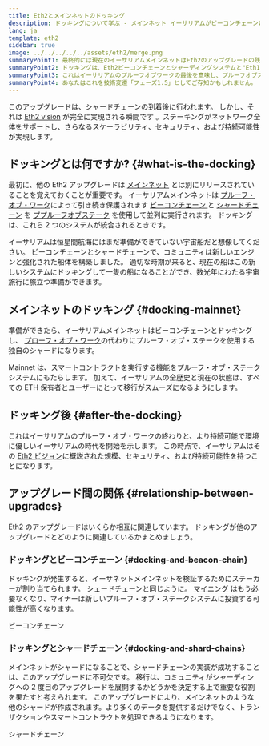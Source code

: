 ```yaml
---
title: Eth2とメインネットのドッキング
description: ドッキングについて学ぶ - メインネット イーサリアムがビーコンチェーンに結合した時、プルーフオブステークシステムが機能します。
lang: ja
template: eth2
sidebar: true
image: ../../../../../assets/eth2/merge.png
summaryPoint1: 最終的には現在のイーサリアムメインネットはEth2のアップグレードの残りの部分と結合します。
summaryPoint2: ドッキングは、Eth2ビーコンチェーンとシャーディングシステムと"Eth1"メインネットを統合します。
summaryPoint3: これはイーサリアムのプルーフオブワークの最後を意味し、プルーフオブステークへの完全な移行を示します。
summaryPoint4: あなたはこれを技術変遷「フェーズ1.5」としてご存知かもしれません。
---
```


<UpgradeStatus date="~Q1/Q2 2022">
    このアップグレードは、シャードチェーンの到着後に行われます。 しかし、それは <a href="/eth2/vision/">Eth2 vision</a> が完全に実現される瞬間です 。ステーキングがネットワーク全体をサポートし、さらなるスケーラビリティ、セキュリティ、および持続可能性が実現します。
</UpgradeStatus>

## ドッキングとは何ですか? {#what-is-the-docking}

最初に、他の Eth2 アップグレードは [メインネット](/glossary/#mainnet) とは別にリリースされていることを覚えておくことが重要です。 イーサリアムメインネットは [プルーフ・オブ・ワーク](/developers/docs/consensus-mechanisms/pow/)によって引き続き保護されます [ ビーコンチェーン ](/developers/docs/consensus-mechanisms/pow/) と [シャードチェーン](/eth2/beacon-chain/) を [](/eth2/shard-chains/) [ププルーフオブステーク](/developers/docs/consensus-mechanisms/pos/) を使用して並列に実行されます。 ドッキングは、これら 2 つのシステムが統合されるときです。

イーサリアムは恒星間航海にはまだ準備ができていない宇宙船だと想像してください。 ビーコンチェーンとシャードチェーンで、コミュニティは新しいエンジンと強化された船体を構築しました。 適切な時期が来ると、現在の船はこの新しいシステムにドッキングして一隻の船になることができ、数光年にわたる宇宙旅行に旅立つ準備ができます。

## メインネットのドッキング {#docking-mainnet}

準備ができたら、イーサリアムメインネットはビーコンチェーンとドッキングし、 [プローフ・オブ・ワーク](/developers/docs/consensus-mechanisms/pow/)の代わりにプルーフ・オブ・ステークを使用する独自のシャードになります。

Mainnet は、スマートコントラクトを実行する機能をプルーフ・オブ・ステークシステムにもたらします。 加えて、イーサリアムの全歴史と現在の状態は、すべての ETH 保有者とユーザーにとって移行がスムーズになるようにします。

<!-- ### Improving mainnet

Before mainnet docks with the new eth2 system, it’s probably worthwhile sorting some of the issues that are in flight – often referred to as Ethereum1.x.

These include Improvements for

- **End users**: like [EIP-1559](https://eips.ethereum.org/EIPS/eip-1559) which changes the way users bid for blockspace. In other words, making transaction fees more efficient for end users.
- **Client runners**: making running clients more sustainable by capping disk space requirements.
- **Developers**: upgrading the EVM to be more flexible.

Plus many more.

[More on Ethereum1.x](/learn/#eth-1x)

These improvements all have a place in Eth2 so it’s likely that their progress may affect the timing of the docking. -->

## ドッキング後 {#after-the-docking}

これはイーサリアムのプルーフ・オブ・ワークの終わりと、より持続可能で環境に優しいイーサリアムの時代を開始を示します。 この時点で、イーサリアムはその [Eth2 ビジョン](/eth2/vision/)に概説された規模、セキュリティ、および持続可能性を持つことになります。

## アップグレード間の関係 {#relationship-between-upgrades}

Eth2 のアップグレードはいくらか相互に関連しています。 ドッキングが他のアップグレードとどのように関連しているかまとめましょう。

### ドッキングとビーコンチェーン {#docking-and-beacon-chain}

ドッキングが発生すると、イーサネットメインネットを検証するためにステーカーが割り当てられます。 シェードチェーンと同じように。 [マイニング](/developers/docs/consensus-mechanisms/pow/mining/) はもう必要なくなり、マイナーは新しいプルーフ・オブ・ステークシステムに投資する可能性が高くなります。

<ButtonLink to="/eth2/beacon-chain/">ビーコンチェーン</ButtonLink>

### ドッキングとシャードチェーン {#docking-and-shard-chains}

メインネットがシャードになることで、シャードチェーンの実装が成功することは、このアップグレードに不可欠です。 移行は、コミュニティがシャーディングへの 2 度目のアップグレードを展開するかどうかを決定する上で重要な役割を果たすと考えられます。 このアップグレードにより、メインネットのような他のシャードが作成されます。より多くのデータを提供するだけでなく、トランザクションやスマートコントラクトを処理できるようになります。

<ButtonLink to="/eth2/shard-chains/">シャードチェーン</ButtonLink>
